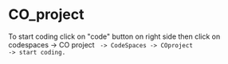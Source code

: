 # CO_project
To start coding click on "code" button on right side then click on codespaces -> CO project
<code> ->  CodeSpaces -> COproject -> start coding.
